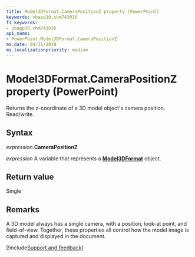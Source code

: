 ```yaml
---
title: Model3DFormat.CameraPositionZ property (PowerPoint)
keywords: vbapp10.chm743016
f1_keywords:
- vbapp10.chm743016
api_name:
- PowerPoint.Model3DFormat.CameraPositionZ
ms.date: 04/11/2019
ms.localizationpriority: medium
---
```



# Model3DFormat.CameraPositionZ property (PowerPoint)

Returns the z-coordinate of a 3D model object's camera position. Read/write.

## Syntax

_expression_.**CameraPositionZ**

_expression_ A variable that represents a **[Model3DFormat](PowerPoint.Model3DFormat.md)** object.


## Return value

Single

## Remarks

A 3D model always has a single camera, with a position, look-at point, and field-of-view. Together, these properties all control how the model image is captured and displayed in the document.




[!include[Support and feedback](~/includes/feedback-boilerplate.md)]